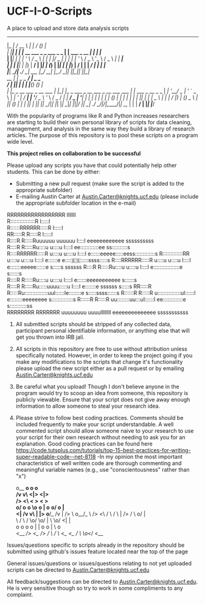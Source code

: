 # UCF-I-O-Scripts
A place to upload and store data analysis scripts

  _____       ____                                   _                      __ _ _           
 |_   _|     / __ \                                 | |                    / _(_) |          
   | |______| |  | |_ __   ___   _   _  ___  _   _  | |__   ___ _ __   ___| |_ _| |_         
   | |______| |  | | '_ \ / _ \ | | | |/ _ \| | | | | '_ \ / _ \ '_ \ / _ \  _| | __|        
  _| |_     | |__| | |_) |  __/ | |_| | (_) | |_| | | |_) |  __/ | | |  __/ | | | |_         
 |_____|     \____/| .__/ \___|  \__, |\___/ \__,_| |_.__/ \___|_| |_|\___|_| |_|\__|        
   __              | |      _   _ __/ |                                _ _                   
  / _|             |_|     | | | |___(_)                              (_) |                  
 | |_ _ __ ___  _ __ ___   | |_| |__  _ ___   _ __ ___ _ __   ___  ___ _| |_ ___  _ __ _   _ 
 |  _| '__/ _ \| '_ ` _ \  | __| '_ \| / __| | '__/ _ \ '_ \ / _ \/ __| | __/ _ \| '__| | | |
 | | | | | (_) | | | | | | | |_| | | | \__ \ | | |  __/ |_) | (_) \__ \ | || (_) | |  | |_| |
 |_| |_|  \___/|_| |_| |_|  \__|_| |_|_|___/ |_|  \___| .__/ \___/|___/_|\__\___/|_|   \__, |
                                                      | |                               __/ |
                                                      |_|                              |___/ 

With the popularity of programs like R and Python increases researchers are starting to build their own personal library of scripts for data cleaning, management, and analysis in the same way they build a library of research articles. The purpose of this repository is to pool these scripts on a program wide level. 

******************************This project relies on collaboration to be successful******************************

Please upload any scripts you have that could potentially help other students.
This can be done by either:
  - Submitting a new pull request (make sure the script is added to the appropriate subfolder)
  - E-mailing Austin Carter at Austin.Carter@knights.ucf.edu (please include the appropriate subfolder location in the e-mail)


                                                                                   
                                                                                   
RRRRRRRRRRRRRRRRR                     lllllll                                      
R::::::::::::::::R                    l:::::l                                      
R::::::RRRRRR:::::R                   l:::::l                                      
RR:::::R     R:::::R                  l:::::l                                      
  R::::R     R:::::Ruuuuuu    uuuuuu   l::::l     eeeeeeeeeeee        ssssssssss   
  R::::R     R:::::Ru::::u    u::::u   l::::l   ee::::::::::::ee    ss::::::::::s  
  R::::RRRRRR:::::R u::::u    u::::u   l::::l  e::::::eeeee:::::eess:::::::::::::s 
  R:::::::::::::RR  u::::u    u::::u   l::::l e::::::e     e:::::es::::::ssss:::::s
  R::::RRRRRR:::::R u::::u    u::::u   l::::l e:::::::eeeee::::::e s:::::s  ssssss 
  R::::R     R:::::Ru::::u    u::::u   l::::l e:::::::::::::::::e    s::::::s      
  R::::R     R:::::Ru::::u    u::::u   l::::l e::::::eeeeeeeeeee        s::::::s   
  R::::R     R:::::Ru:::::uuuu:::::u   l::::l e:::::::e           ssssss   s:::::s 
RR:::::R     R:::::Ru:::::::::::::::uul::::::le::::::::e          s:::::ssss::::::s
R::::::R     R:::::R u:::::::::::::::ul::::::l e::::::::eeeeeeee  s::::::::::::::s 
R::::::R     R:::::R  uu::::::::uu:::ul::::::l  ee:::::::::::::e   s:::::::::::ss  
RRRRRRRR     RRRRRRR    uuuuuuuu  uuuullllllll    eeeeeeeeeeeeee    sssssssssss    
                                                                                   
                                                                                   
1. All submitted scripts should be stripped of any collected data, participant personal identifiable information, or anything else that will get you thrown into IRB jail.

2. All scripts in this repository are free to use without attribution unless specifically notated. However, in order to keep the project going if you make any modifications to the scripts that change it's functionality please upload the new script either as a pull request or by emailing Austin.Carter@knights.ucf.edu

3. Be careful what you upload! Though I don't believe anyone in the program would try to scoop an idea from someone, this repository is publicly viewable. Ensure that your script does not give away enough information to allow someone to steal your research idea.

4. Please strive to follow best coding practices. Comments should be included frequently to make your script understandable. A well commented script should allow someone naive to your research to use your script for their own research without needing to ask you for an explanation. Good coding practices can be found here https://code.tutsplus.com/tutorials/top-15-best-practices-for-writing-super-readable-code--net-8118
  -In my opinion the most important characteristics of well written code are thorough commenting and meaningful variable names (e.g.,      use "conscientousness" rather than "x")
                                                                                   
 
      o__ __o                             o                               o     
     /v     v\                           <|>                             <|>    
    />       <\                          < >                             < >    
  o/               o__ __o    \o__ __o    |         o__ __o/      __o__   |     
 <|               /v     v\    |     |>   o__/_    /v     |      />  \    o__/_ 
  \\             />       <\  / \   / \   |       />     / \   o/         |     
    \         /  \         /  \o/   \o/   |       \      \o/  <|          |     
     o       o    o       o    |     |    o        o      |    \\         o     
     <\__ __/>    <\__ __/>   / \   / \   <\__     <\__  / \    _\o__</   <\__  
                                                                                
                                                                                
Issues/questions specific to scripts already in the repository should be submitted using github's issues feature located near the top of the page

General issues/questions or issues/questions relating to not yet uploaded scripts can be directed to Austin.Carter@knights.ucf.edu

All feedback/suggestions can be directed to Austin.Carter@knights.ucf.edu. He is very sensitive though so try to work in some compliments to any complaint.
                                                                                  
                                                                                   
                                                                                
